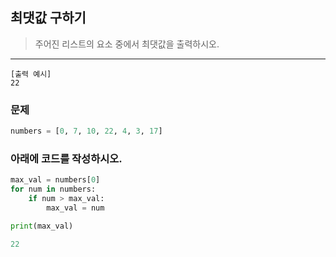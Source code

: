 ## 최댓값 구하기

> 주어진 리스트의 요소 중에서 최댓값을 출력하시오.

---
```
[출력 예시]
22
```

### 문제
```python
numbers = [0, 7, 10, 22, 4, 3, 17]
```

### 아래에 코드를 작성하시오.
```python
max_val = numbers[0]
for num in numbers:
    if num > max_val:
        max_val = num

print(max_val)

22
```